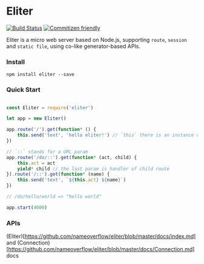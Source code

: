 # Eliter

[![Build Status](https://travis-ci.org/nameoverflow/eliter.svg?branch=master)](https://travis-ci.org/nameoverflow/eliter)
[![Commitizen friendly](https://img.shields.io/badge/commitizen-friendly-brightgreen.svg)](http://commitizen.github.io/cz-cli/)

Eliter is a micro web server based on Node.js, supporting `route`, `session` and `static file`, using co-like generator-based APIs.

### Install

```
npm install eliter --save
```

### Quick Start

```javascript

const Eliter = require('eliter')

let app = new Eliter()

app.route('/').get(function* () {
    this.send('text', 'hello eliter!') // `this` there is an instance of class Connection
})

// `::` stands for a URL param
app.route('/do/::').get(function* (act, child) {
    this.act = act
    yield* child // the last param is handler of child route
}).route('/::').get(function* (name) {
    this.send('text', `${this.act} ${name}`)
})

// /do/hello/world => "hello world"

app.start(4000)

```

### APIs

(Eliter)[https://github.com/nameoverflow/eliter/blob/master/docs/index.md] and (Connection)[https://github.com/nameoverflow/eliter/blob/master/docs/Connection.md] docs